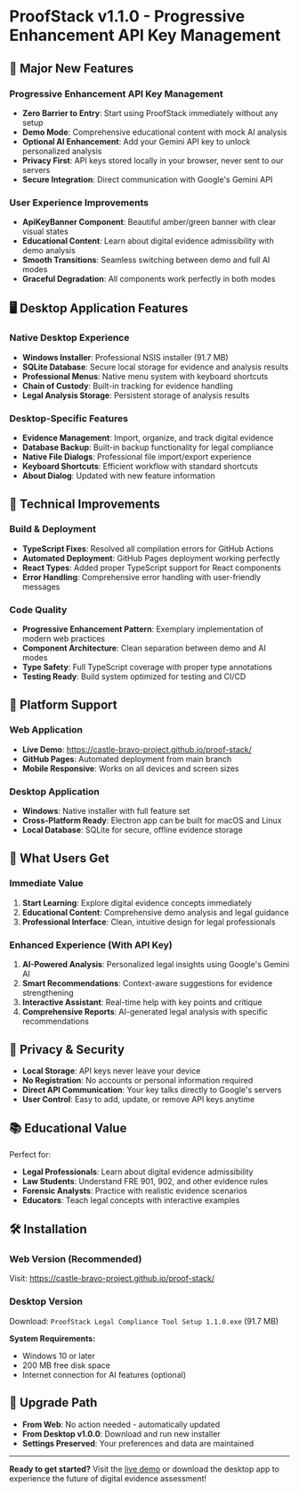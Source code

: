 # ProofStack v1.1.0 - Progressive Enhancement API Key Management

## 🚀 Major New Features

### Progressive Enhancement API Key Management
- **Zero Barrier to Entry**: Start using ProofStack immediately without any setup
- **Demo Mode**: Comprehensive educational content with mock AI analysis
- **Optional AI Enhancement**: Add your Gemini API key to unlock personalized analysis
- **Privacy First**: API keys stored locally in your browser, never sent to our servers
- **Secure Integration**: Direct communication with Google's Gemini API

### User Experience Improvements
- **ApiKeyBanner Component**: Beautiful amber/green banner with clear visual states
- **Educational Content**: Learn about digital evidence admissibility with demo analysis
- **Smooth Transitions**: Seamless switching between demo and full AI modes
- **Graceful Degradation**: All components work perfectly in both modes

## 🖥️ Desktop Application Features

### Native Desktop Experience
- **Windows Installer**: Professional NSIS installer (91.7 MB)
- **SQLite Database**: Secure local storage for evidence and analysis results
- **Professional Menus**: Native menu system with keyboard shortcuts
- **Chain of Custody**: Built-in tracking for evidence handling
- **Legal Analysis Storage**: Persistent storage of analysis results

### Desktop-Specific Features
- **Evidence Management**: Import, organize, and track digital evidence
- **Database Backup**: Built-in backup functionality for legal compliance
- **Native File Dialogs**: Professional file import/export experience
- **Keyboard Shortcuts**: Efficient workflow with standard shortcuts
- **About Dialog**: Updated with new feature information

## 🔧 Technical Improvements

### Build & Deployment
- **TypeScript Fixes**: Resolved all compilation errors for GitHub Actions
- **Automated Deployment**: GitHub Pages deployment working perfectly
- **React Types**: Added proper TypeScript support for React components
- **Error Handling**: Comprehensive error handling with user-friendly messages

### Code Quality
- **Progressive Enhancement Pattern**: Exemplary implementation of modern web practices
- **Component Architecture**: Clean separation between demo and AI modes
- **Type Safety**: Full TypeScript coverage with proper type annotations
- **Testing Ready**: Build system optimized for testing and CI/CD

## 📱 Platform Support

### Web Application
- **Live Demo**: https://castle-bravo-project.github.io/proof-stack/
- **GitHub Pages**: Automated deployment from main branch
- **Mobile Responsive**: Works on all devices and screen sizes

### Desktop Application
- **Windows**: Native installer with full feature set
- **Cross-Platform Ready**: Electron app can be built for macOS and Linux
- **Local Database**: SQLite for secure, offline evidence storage

## 🎯 What Users Get

### Immediate Value
1. **Start Learning**: Explore digital evidence concepts immediately
2. **Educational Content**: Comprehensive demo analysis and legal guidance
3. **Professional Interface**: Clean, intuitive design for legal professionals

### Enhanced Experience (With API Key)
1. **AI-Powered Analysis**: Personalized legal insights using Google's Gemini AI
2. **Smart Recommendations**: Context-aware suggestions for evidence strengthening
3. **Interactive Assistant**: Real-time help with key points and critique
4. **Comprehensive Reports**: AI-generated legal analysis with specific recommendations

## 🔐 Privacy & Security

- **Local Storage**: API keys never leave your device
- **No Registration**: No accounts or personal information required
- **Direct API Communication**: Your key talks directly to Google's servers
- **User Control**: Easy to add, update, or remove API keys anytime

## 📚 Educational Value

Perfect for:
- **Legal Professionals**: Learn about digital evidence admissibility
- **Law Students**: Understand FRE 901, 902, and other evidence rules
- **Forensic Analysts**: Practice with realistic evidence scenarios
- **Educators**: Teach legal concepts with interactive examples

## 🛠️ Installation

### Web Version (Recommended)
Visit: https://castle-bravo-project.github.io/proof-stack/

### Desktop Version
Download: `ProofStack Legal Compliance Tool Setup 1.1.0.exe` (91.7 MB)

**System Requirements:**
- Windows 10 or later
- 200 MB free disk space
- Internet connection for AI features (optional)

## 🔄 Upgrade Path

- **From Web**: No action needed - automatically updated
- **From Desktop v1.0.0**: Download and run new installer
- **Settings Preserved**: Your preferences and data are maintained

---

**Ready to get started?** Visit the [live demo](https://castle-bravo-project.github.io/proof-stack/) or download the desktop app to experience the future of digital evidence assessment!
